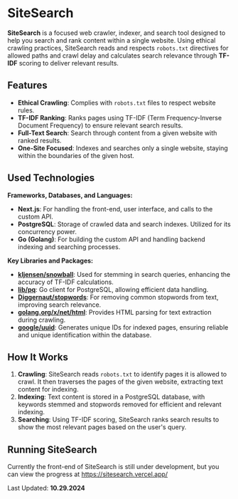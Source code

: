 # SiteSearch

**SiteSearch** is a focused web crawler, indexer, and search tool designed to help you search and rank content within a single website. Using ethical crawling practices, SiteSearch reads and respects `robots.txt` directives for allowed paths and crawl delay and calculates search relevance through **TF-IDF** scoring to deliver relevant results.

## Features

- **Ethical Crawling**: Complies with `robots.txt` files to respect website rules.
- **TF-IDF Ranking**: Ranks pages using TF-IDF (Term Frequency-Inverse Document Frequency) to ensure relevant search results.
- **Full-Text Search**: Search through content from a given website with ranked results.
- **One-Site Focused**: Indexes and searches only a single website, staying within the boundaries of the given host.

## Used Technologies

**Frameworks, Databases, and Languages:**

- **Next.js**: For handling the front-end, user interface, and calls to the custom API.
- **PostgreSQL**: Storage of crawled data and search indexes. Utilized for its concurrency power.
- **Go (Golang)**: For building the custom API and handling backend indexing and searching processes.

**Key Libraries and Packages:**

- [**kljensen/snowball**](https://github.com/kljensen/snowball): Used for stemming in search queries, enhancing the accuracy of TF-IDF calculations.
- [**lib/pq**](https://github.com/lib/pq): Go client for PostgreSQL, allowing efficient data handling.
- [**Diggernaut/stopwords**](https://github.com/Diggernaut/stopwords): For removing common stopwords from text, improving search relevance.
- [**golang.org/x/net/html**](https://pkg.go.dev/golang.org/x/net/html): Provides HTML parsing for text extraction during crawling.
- [**google/uuid**](https://github.com/google/uuid): Generates unique IDs for indexed pages, ensuring reliable and unique identification within the database.

## How It Works

1. **Crawling**: SiteSearch reads `robots.txt` to identify pages it is allowed to crawl. It then traverses the pages of the given website, extracting text content for indexing.
2. **Indexing**: Text content is stored in a PostgreSQL database, with keywords stemmed and stopwords removed for efficient and relevant indexing.
3. **Searching**: Using TF-IDF scoring, SiteSearch ranks search results to show the most relevant pages based on the user's query.

## Running SiteSearch

Currently the front-end of SiteSearch is still under development, but you can view the progress at
https://sitesearch.vercel.app/

Last Updated: **10.29.2024**
